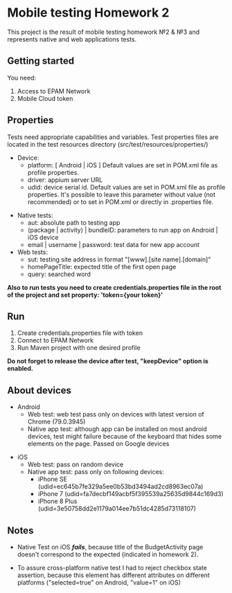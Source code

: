 Mobile testing Homework 2
====
This project is the result of mobile testing homework №2 & №3 and represents native and web applications tests.

Getting started
----
You need:
1. Access to EPAM Network
2. Mobile Cloud token
   
Properties
---
Tests need appropriate capabilities and variables. Test properties files are located in the test resources directory (src/test/resources/properties/) 
+ Device:
  - platform: [ Android | iOS ] Default values are set in POM.xml file as profile properties.
  - driver: appium server URL
  - udid: device serial id. Default values are set in POM.xml file as profile properties. It's possible to leave this parameter without value (not recommended) or to set in POM.xml or directly in .properties file.
- Native tests:
  - aut: absolute path to testing app
  - (package | activity) | bundleID: parameters to run app on Android | iOS device
  - email | username | password: test data for new app account
- Web tests:
  - sut: testing site address in format "[www].[site name].[domain]"
  - homePageTitle: expected title of the first open page
  - query: searched word
  
**Also to run tests you need to create credentials.properties file in the root of the project and set property:
'token={your token}'**

Run
---
1. Create credentials.properties file with token
2. Connect to EPAM Network
3. Run Maven project with one desired profile 

**Do not forget to release the device after test, "keepDevice" option is enabled.**

About devices
---
+ Android
  - Web test: web test pass only on devices with latest version of Chrome (79.0.3945)
  - Native app test: although app can be installed on most android devices, test might failure because of the keyboard that hides some elements on the page.
    Passed on Google devices
- iOS
  - Web test: pass on random device
  - Native app test: pass only on following devices:
    - iPhone SE (udid=ec645b7fe329a5ee0b53bd3494ad2cd8963ec07a)
    - iPhone 7 (udid=fa7decbf149acbf5f395539a25635d9844c169d3)
    - iPhone 8 Plus (udid=3e50758dd2e1179a014ee7b51dc4285d73118107)

Notes
---
+ Native Test on iOS  ***fails***, because title of the BudgetActivity page doesn't correspond to the expected (indicated in homework 2).
- To assure cross-platform native test I had to reject checkbox state assertion, because this element has different attributes on different platforms ("selected=true" on Android, "value=1" on iOS)
